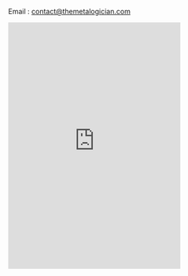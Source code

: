 Email : contact@themetalogician.com


<iframe src="https://discord.com/widget?id=1414941055240900681&theme=dark" width="350" height="500" allowtransparency="true" frameborder="0" sandbox="allow-popups allow-popups-to-escape-sandbox allow-same-origin allow-scripts"></iframe>
